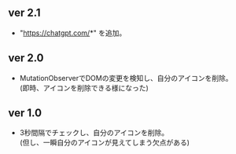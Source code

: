 ## ver 2.1

- "https://chatgpt.com/*" を追加。

## ver 2.0

- MutationObserverでDOMの変更を検知し、自分のアイコンを削除。  
  (即時、アイコンを削除できる様になった)

## ver 1.0

- 3秒間隔でチェックし、自分のアイコンを削除。  
  (但し、一瞬自分のアイコンが見えてしまう欠点がある)
